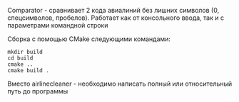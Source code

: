 Comparator - сравнивает 2 кода авиалиний без лишних символов (0, спецсимволов, пробелов). Работает как от консольного ввода, так и с параметрами командной строки 

Сборка с помощью CMake следующими командами: 

```
mkdir build
cd build
cmake ..
cmake build .
```

Вместо airlinecleaner - необходимо написать полный или относительный путь до программы
